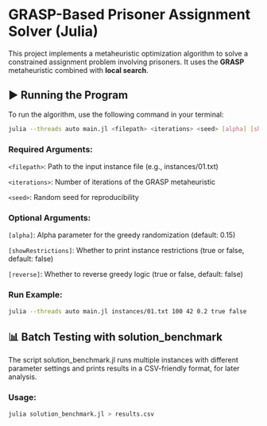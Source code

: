 # GRASP-Based Prisoner Assignment Solver (Julia)

This project implements a metaheuristic optimization algorithm to solve a constrained assignment problem involving prisoners. It uses the **GRASP** metaheuristic combined with **local search**.

## ▶️ Running the Program

To run the algorithm, use the following command in your terminal:

```bash
julia --threads auto main.jl <filepath> <iterations> <seed> [alpha] [showRestrictions] [reverse]
```

### Required Arguments:

`<filepath>`: Path to the input instance file (e.g., instances/01.txt)

`<iterations>`: Number of iterations of the GRASP metaheuristic

`<seed>`: Random seed for reproducibility

### Optional Arguments:

`[alpha]`: Alpha parameter for the greedy randomization (default: 0.15)

`[showRestrictions]`: Whether to print instance restrictions (true or false, default: false)

`[reverse]`: Whether to reverse greedy logic (true or false, default: false)

### Run Example:

```bash
julia --threads auto main.jl instances/01.txt 100 42 0.2 true false
```

## 📊 Batch Testing with solution_benchmark

The script solution_benchmark.jl runs multiple instances with different parameter settings and prints results in a CSV-friendly format, for later analysis.

### Usage:

```bash
julia solution_benchmark.jl > results.csv
```